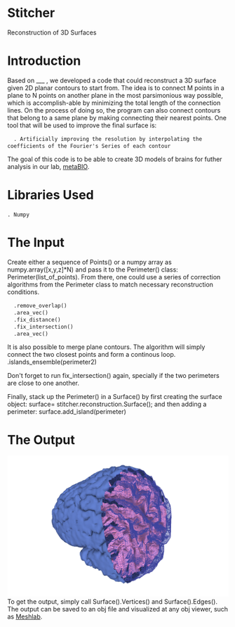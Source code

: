 # Stitcher
Reconstruction of 3D Surfaces

# Introduction

  Based on ___ ,  we developed a code that could reconstruct a 3D surface given 2D planar contours to start from. The idea is to connect M points in a plane to N points on another plane in the most parsimonious way possible, which is accomplish-able by minimizing the total length of the connection lines. On the process of doing so, the program can also connect contours that belong to a same plane by making connecting their nearest points.
  One tool that will be used to improve the final surface is:

      . Artificially improving the resolution by interpolating the coefficients of the Fourier's Series of each contour

  The goal of this code is to be able to create 3D models of brains for futher analysis in our lab, [metaBIO](https://metabio.netlify.app).

# Libraries Used

    . Numpy

# The Input

  Create either a sequence of Points() or a numpy array as numpy.array([x,y,z]*N) and pass it to the Perimeter() class: Perimeter(list_of_points).
  From there, one could use a series of correction algorithms from the Perimeter class to match necessary reconstruction conditions.
  
      .remove_overlap()
      .area_vec()
      .fix_distance()
      .fix_intersection()
      .area_vec()

  It is also possible to merge plane contours. The algorithm will simply connect the two closest points and form a continous loop.
      .islands_ensemble(perimeter2)

  Don't forget to run fix_intersection() again, specially if the two perimeters are close to one another.

  Finally, stack up the Perimeter() in a Surface() by first creating the surface object: surface= stitcher.reconstruction.Surface(); and then adding a perimeter: surface.add_island(perimeter)

# The Output
  ![Brain Example](img/example_result_alpha00.png)
  To get the output, simply call Surface().Vertices() and Surface().Edges(). The output can be saved to an obj file and visualized at any obj viewer, such as [Meshlab](https://www.meshlab.net).
